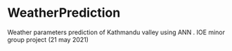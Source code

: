 # WeatherPrediction
Weather parameters prediction of Kathmandu valley using ANN .
IOE minor group project (21 may 2021)

